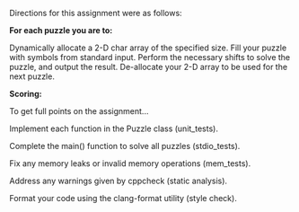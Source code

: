 Directions for this assignment were as follows:

**For each puzzle you are to:**

Dynamically allocate a 2-D char array of the specified size.
Fill your puzzle with symbols from standard input.
Perform the necessary shifts to solve the puzzle, and output the result.
De-allocate your 2-D array to be used for the next puzzle.


**Scoring:**

To get full points on the assignment...

Implement each function in the Puzzle class (unit_tests).

Complete the main() function to solve all puzzles (stdio_tests).

Fix any memory leaks or invalid memory operations (mem_tests).

Address any warnings given by cppcheck (static analysis).

Format your code using the clang-format utility (style check).

